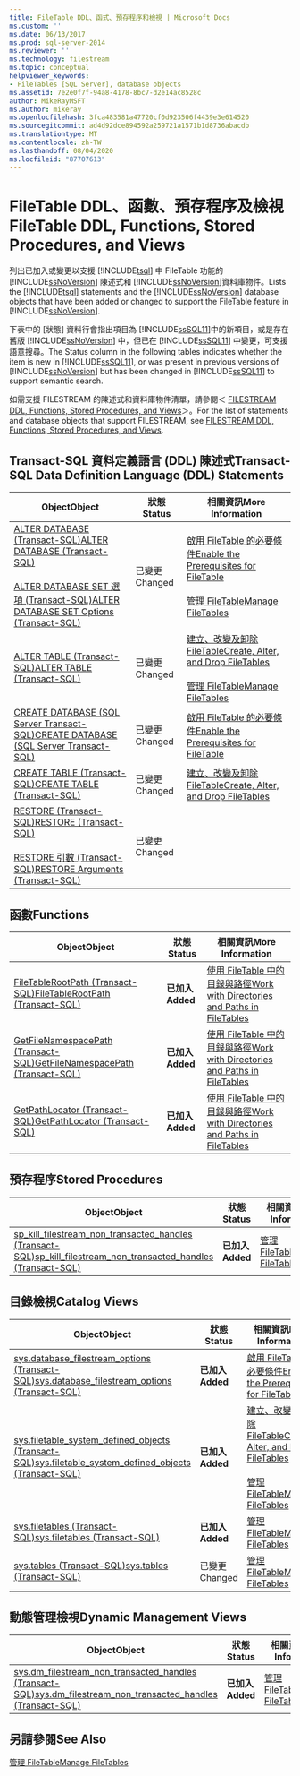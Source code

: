 ```yaml
---
title: FileTable DDL、函式、預存程序和檢視 | Microsoft Docs
ms.custom: ''
ms.date: 06/13/2017
ms.prod: sql-server-2014
ms.reviewer: ''
ms.technology: filestream
ms.topic: conceptual
helpviewer_keywords:
- FileTables [SQL Server], database objects
ms.assetid: 7e2e0f7f-94a8-4178-8bc7-d2e14ac8528c
author: MikeRayMSFT
ms.author: mikeray
ms.openlocfilehash: 3fca483581a47720cf0d923506f4439e3e614520
ms.sourcegitcommit: ad4d92dce894592a259721a1571b1d8736abacdb
ms.translationtype: MT
ms.contentlocale: zh-TW
ms.lasthandoff: 08/04/2020
ms.locfileid: "87707613"
---
```

# <a name="filetable-ddl-functions-stored-procedures-and-views"></a><span data-ttu-id="6b9fc-102">FileTable DDL、函數、預存程序及檢視</span><span class="sxs-lookup"><span data-stu-id="6b9fc-102">FileTable DDL, Functions, Stored Procedures, and Views</span></span>
  <span data-ttu-id="6b9fc-103">列出已加入或變更以支援 [!INCLUDE[tsql](../../includes/tsql-md.md)] 中 FileTable 功能的 [!INCLUDE[ssNoVersion](../../includes/ssnoversion-md.md)] 陳述式和 [!INCLUDE[ssNoVersion](../../includes/ssnoversion-md.md)]資料庫物件。</span><span class="sxs-lookup"><span data-stu-id="6b9fc-103">Lists the [!INCLUDE[tsql](../../includes/tsql-md.md)] statements and the [!INCLUDE[ssNoVersion](../../includes/ssnoversion-md.md)] database objects that have been added or changed to support the FileTable feature in [!INCLUDE[ssNoVersion](../../includes/ssnoversion-md.md)].</span></span>  
  
 <span data-ttu-id="6b9fc-104">下表中的 [狀態] 資料行會指出項目為 [!INCLUDE[ssSQL11](../../includes/sssql11-md.md)]中的新項目，或是存在舊版 [!INCLUDE[ssNoVersion](../../includes/ssnoversion-md.md)] 中，但已在 [!INCLUDE[ssSQL11](../../includes/sssql11-md.md)] 中變更，可支援語意搜尋。</span><span class="sxs-lookup"><span data-stu-id="6b9fc-104">The Status column in the following tables indicates whether the item is new in [!INCLUDE[ssSQL11](../../includes/sssql11-md.md)], or was present in previous versions of [!INCLUDE[ssNoVersion](../../includes/ssnoversion-md.md)] but has been changed in [!INCLUDE[ssSQL11](../../includes/sssql11-md.md)] to support semantic search.</span></span>  
  
 <span data-ttu-id="6b9fc-105">如需支援 FILESTREAM 的陳述式和資料庫物件清單，請參閱＜ [FILESTREAM DDL, Functions, Stored Procedures, and Views](../views/views.md)＞。</span><span class="sxs-lookup"><span data-stu-id="6b9fc-105">For the list of statements and database objects that support FILESTREAM, see [FILESTREAM DDL, Functions, Stored Procedures, and Views](../views/views.md).</span></span>  
  
##  <a name="transact-sql-data-definition-language-ddl-statements"></a><a name="ddl"></a> <span data-ttu-id="6b9fc-106">Transact-SQL 資料定義語言 (DDL) 陳述式</span><span class="sxs-lookup"><span data-stu-id="6b9fc-106">Transact-SQL Data Definition Language (DDL) Statements</span></span>  
  
|<span data-ttu-id="6b9fc-107">Object</span><span class="sxs-lookup"><span data-stu-id="6b9fc-107">Object</span></span>|<span data-ttu-id="6b9fc-108">狀態</span><span class="sxs-lookup"><span data-stu-id="6b9fc-108">Status</span></span>|<span data-ttu-id="6b9fc-109">相關資訊</span><span class="sxs-lookup"><span data-stu-id="6b9fc-109">More Information</span></span>|  
|------------|------------|----------------------|  
|[<span data-ttu-id="6b9fc-110">ALTER DATABASE &#40;Transact-SQL&#41;</span><span class="sxs-lookup"><span data-stu-id="6b9fc-110">ALTER DATABASE &#40;Transact-SQL&#41;</span></span>](/sql/t-sql/statements/alter-database-transact-sql)<br /><br /> [<span data-ttu-id="6b9fc-111">ALTER DATABASE SET 選項 &#40;Transact-SQL&#41;</span><span class="sxs-lookup"><span data-stu-id="6b9fc-111">ALTER DATABASE SET Options &#40;Transact-SQL&#41;</span></span>](/sql/t-sql/statements/alter-database-transact-sql-set-options)|<span data-ttu-id="6b9fc-112">已變更</span><span class="sxs-lookup"><span data-stu-id="6b9fc-112">Changed</span></span>|[<span data-ttu-id="6b9fc-113">啟用 FileTable 的必要條件</span><span class="sxs-lookup"><span data-stu-id="6b9fc-113">Enable the Prerequisites for FileTable</span></span>](enable-the-prerequisites-for-filetable.md)<br /><br /> [<span data-ttu-id="6b9fc-114">管理 FileTable</span><span class="sxs-lookup"><span data-stu-id="6b9fc-114">Manage FileTables</span></span>](manage-filetables.md)|  
|[<span data-ttu-id="6b9fc-115">ALTER TABLE &#40;Transact-SQL&#41;</span><span class="sxs-lookup"><span data-stu-id="6b9fc-115">ALTER TABLE &#40;Transact-SQL&#41;</span></span>](/sql/t-sql/statements/alter-table-transact-sql)|<span data-ttu-id="6b9fc-116">已變更</span><span class="sxs-lookup"><span data-stu-id="6b9fc-116">Changed</span></span>|[<span data-ttu-id="6b9fc-117">建立、改變及卸除 FileTable</span><span class="sxs-lookup"><span data-stu-id="6b9fc-117">Create, Alter, and Drop FileTables</span></span>](create-alter-and-drop-filetables.md)<br /><br /> [<span data-ttu-id="6b9fc-118">管理 FileTable</span><span class="sxs-lookup"><span data-stu-id="6b9fc-118">Manage FileTables</span></span>](manage-filetables.md)|  
|[<span data-ttu-id="6b9fc-119">CREATE DATABASE &#40;SQL Server Transact-SQL&#41;</span><span class="sxs-lookup"><span data-stu-id="6b9fc-119">CREATE DATABASE &#40;SQL Server Transact-SQL&#41;</span></span>](/sql/t-sql/statements/create-database-sql-server-transact-sql)|<span data-ttu-id="6b9fc-120">已變更</span><span class="sxs-lookup"><span data-stu-id="6b9fc-120">Changed</span></span>|[<span data-ttu-id="6b9fc-121">啟用 FileTable 的必要條件</span><span class="sxs-lookup"><span data-stu-id="6b9fc-121">Enable the Prerequisites for FileTable</span></span>](enable-the-prerequisites-for-filetable.md)|  
|[<span data-ttu-id="6b9fc-122">CREATE TABLE &#40;Transact-SQL&#41;</span><span class="sxs-lookup"><span data-stu-id="6b9fc-122">CREATE TABLE &#40;Transact-SQL&#41;</span></span>](/sql/t-sql/statements/create-table-transact-sql)|<span data-ttu-id="6b9fc-123">已變更</span><span class="sxs-lookup"><span data-stu-id="6b9fc-123">Changed</span></span>|[<span data-ttu-id="6b9fc-124">建立、改變及卸除 FileTable</span><span class="sxs-lookup"><span data-stu-id="6b9fc-124">Create, Alter, and Drop FileTables</span></span>](create-alter-and-drop-filetables.md)|  
|[<span data-ttu-id="6b9fc-125">RESTORE &#40;Transact-SQL&#41;</span><span class="sxs-lookup"><span data-stu-id="6b9fc-125">RESTORE &#40;Transact-SQL&#41;</span></span>](/sql/t-sql/statements/restore-statements-transact-sql)<br /><br /> [<span data-ttu-id="6b9fc-126">RESTORE 引數 &#40;Transact-SQL&#41;</span><span class="sxs-lookup"><span data-stu-id="6b9fc-126">RESTORE Arguments &#40;Transact-SQL&#41;</span></span>](/sql/t-sql/statements/restore-statements-arguments-transact-sql)|<span data-ttu-id="6b9fc-127">已變更</span><span class="sxs-lookup"><span data-stu-id="6b9fc-127">Changed</span></span>||  
  
##  <a name="functions"></a><a name="func"></a> <span data-ttu-id="6b9fc-128">函數</span><span class="sxs-lookup"><span data-stu-id="6b9fc-128">Functions</span></span>  
  
|<span data-ttu-id="6b9fc-129">Object</span><span class="sxs-lookup"><span data-stu-id="6b9fc-129">Object</span></span>|<span data-ttu-id="6b9fc-130">狀態</span><span class="sxs-lookup"><span data-stu-id="6b9fc-130">Status</span></span>|<span data-ttu-id="6b9fc-131">相關資訊</span><span class="sxs-lookup"><span data-stu-id="6b9fc-131">More Information</span></span>|  
|------------|------------|----------------------|  
|[<span data-ttu-id="6b9fc-132">FileTableRootPath &#40;Transact-SQL&#41;</span><span class="sxs-lookup"><span data-stu-id="6b9fc-132">FileTableRootPath &#40;Transact-SQL&#41;</span></span>](/sql/relational-databases/system-functions/filetablerootpath-transact-sql)|<span data-ttu-id="6b9fc-133">**已加入**</span><span class="sxs-lookup"><span data-stu-id="6b9fc-133">**Added**</span></span>|[<span data-ttu-id="6b9fc-134">使用 FileTable 中的目錄與路徑</span><span class="sxs-lookup"><span data-stu-id="6b9fc-134">Work with Directories and Paths in FileTables</span></span>](work-with-directories-and-paths-in-filetables.md)|  
|[<span data-ttu-id="6b9fc-135">GetFileNamespacePath &#40;Transact-SQL&#41;</span><span class="sxs-lookup"><span data-stu-id="6b9fc-135">GetFileNamespacePath &#40;Transact-SQL&#41;</span></span>](/sql/relational-databases/system-functions/getfilenamespacepath-transact-sql)|<span data-ttu-id="6b9fc-136">**已加入**</span><span class="sxs-lookup"><span data-stu-id="6b9fc-136">**Added**</span></span>|[<span data-ttu-id="6b9fc-137">使用 FileTable 中的目錄與路徑</span><span class="sxs-lookup"><span data-stu-id="6b9fc-137">Work with Directories and Paths in FileTables</span></span>](work-with-directories-and-paths-in-filetables.md)|  
|[<span data-ttu-id="6b9fc-138">GetPathLocator &#40;Transact-SQL&#41;</span><span class="sxs-lookup"><span data-stu-id="6b9fc-138">GetPathLocator &#40;Transact-SQL&#41;</span></span>](/sql/relational-databases/system-functions/getpathlocator-transact-sql)|<span data-ttu-id="6b9fc-139">**已加入**</span><span class="sxs-lookup"><span data-stu-id="6b9fc-139">**Added**</span></span>|[<span data-ttu-id="6b9fc-140">使用 FileTable 中的目錄與路徑</span><span class="sxs-lookup"><span data-stu-id="6b9fc-140">Work with Directories and Paths in FileTables</span></span>](work-with-directories-and-paths-in-filetables.md)|  
  
##  <a name="stored-procedures"></a><a name="sproc"></a> <span data-ttu-id="6b9fc-141">預存程序</span><span class="sxs-lookup"><span data-stu-id="6b9fc-141">Stored Procedures</span></span>  
  
|<span data-ttu-id="6b9fc-142">Object</span><span class="sxs-lookup"><span data-stu-id="6b9fc-142">Object</span></span>|<span data-ttu-id="6b9fc-143">狀態</span><span class="sxs-lookup"><span data-stu-id="6b9fc-143">Status</span></span>|<span data-ttu-id="6b9fc-144">相關資訊</span><span class="sxs-lookup"><span data-stu-id="6b9fc-144">More Information</span></span>|  
|------------|------------|----------------------|  
|[<span data-ttu-id="6b9fc-145">sp_kill_filestream_non_transacted_handles &#40;Transact-SQL&#41;</span><span class="sxs-lookup"><span data-stu-id="6b9fc-145">sp_kill_filestream_non_transacted_handles &#40;Transact-SQL&#41;</span></span>](/sql/relational-databases/system-stored-procedures/filestream-and-filetable-sp-kill-filestream-non-transacted-handles)|<span data-ttu-id="6b9fc-146">**已加入**</span><span class="sxs-lookup"><span data-stu-id="6b9fc-146">**Added**</span></span>|[<span data-ttu-id="6b9fc-147">管理 FileTable</span><span class="sxs-lookup"><span data-stu-id="6b9fc-147">Manage FileTables</span></span>](manage-filetables.md)|  
  
##  <a name="catalog-views"></a><a name="cv"></a> <span data-ttu-id="6b9fc-148">目錄檢視</span><span class="sxs-lookup"><span data-stu-id="6b9fc-148">Catalog Views</span></span>  
  
|<span data-ttu-id="6b9fc-149">Object</span><span class="sxs-lookup"><span data-stu-id="6b9fc-149">Object</span></span>|<span data-ttu-id="6b9fc-150">狀態</span><span class="sxs-lookup"><span data-stu-id="6b9fc-150">Status</span></span>|<span data-ttu-id="6b9fc-151">相關資訊</span><span class="sxs-lookup"><span data-stu-id="6b9fc-151">More Information</span></span>|  
|------------|------------|----------------------|  
|[<span data-ttu-id="6b9fc-152">sys.database_filestream_options &#40;Transact-SQL&#41;</span><span class="sxs-lookup"><span data-stu-id="6b9fc-152">sys.database_filestream_options &#40;Transact-SQL&#41;</span></span>](/sql/relational-databases/system-catalog-views/sys-database-filestream-options-transact-sql)|<span data-ttu-id="6b9fc-153">**已加入**</span><span class="sxs-lookup"><span data-stu-id="6b9fc-153">**Added**</span></span>|[<span data-ttu-id="6b9fc-154">啟用 FileTable 的必要條件</span><span class="sxs-lookup"><span data-stu-id="6b9fc-154">Enable the Prerequisites for FileTable</span></span>](enable-the-prerequisites-for-filetable.md)|  
|[<span data-ttu-id="6b9fc-155">sys.filetable_system_defined_objects &#40;Transact-SQL&#41;</span><span class="sxs-lookup"><span data-stu-id="6b9fc-155">sys.filetable_system_defined_objects &#40;Transact-SQL&#41;</span></span>](/sql/relational-databases/system-catalog-views/sys-filetable-system-defined-objects-transact-sql)|<span data-ttu-id="6b9fc-156">**已加入**</span><span class="sxs-lookup"><span data-stu-id="6b9fc-156">**Added**</span></span>|[<span data-ttu-id="6b9fc-157">建立、改變及卸除 FileTable</span><span class="sxs-lookup"><span data-stu-id="6b9fc-157">Create, Alter, and Drop FileTables</span></span>](create-alter-and-drop-filetables.md)<br /><br /> [<span data-ttu-id="6b9fc-158">管理 FileTable</span><span class="sxs-lookup"><span data-stu-id="6b9fc-158">Manage FileTables</span></span>](manage-filetables.md)|  
|[<span data-ttu-id="6b9fc-159">sys.filetables &#40;Transact-SQL&#41;</span><span class="sxs-lookup"><span data-stu-id="6b9fc-159">sys.filetables &#40;Transact-SQL&#41;</span></span>](/sql/relational-databases/system-catalog-views/sys-filetables-transact-sql)|<span data-ttu-id="6b9fc-160">**已加入**</span><span class="sxs-lookup"><span data-stu-id="6b9fc-160">**Added**</span></span>|[<span data-ttu-id="6b9fc-161">管理 FileTable</span><span class="sxs-lookup"><span data-stu-id="6b9fc-161">Manage FileTables</span></span>](manage-filetables.md)|  
|[<span data-ttu-id="6b9fc-162">sys.tables &#40;Transact-SQL&#41;</span><span class="sxs-lookup"><span data-stu-id="6b9fc-162">sys.tables &#40;Transact-SQL&#41;</span></span>](/sql/relational-databases/system-catalog-views/sys-tables-transact-sql)|<span data-ttu-id="6b9fc-163">已變更</span><span class="sxs-lookup"><span data-stu-id="6b9fc-163">Changed</span></span>|[<span data-ttu-id="6b9fc-164">管理 FileTable</span><span class="sxs-lookup"><span data-stu-id="6b9fc-164">Manage FileTables</span></span>](manage-filetables.md)|  
  
##  <a name="dynamic-management-views"></a><a name="dmv"></a> <span data-ttu-id="6b9fc-165">動態管理檢視</span><span class="sxs-lookup"><span data-stu-id="6b9fc-165">Dynamic Management Views</span></span>  
  
|<span data-ttu-id="6b9fc-166">Object</span><span class="sxs-lookup"><span data-stu-id="6b9fc-166">Object</span></span>|<span data-ttu-id="6b9fc-167">狀態</span><span class="sxs-lookup"><span data-stu-id="6b9fc-167">Status</span></span>|<span data-ttu-id="6b9fc-168">相關資訊</span><span class="sxs-lookup"><span data-stu-id="6b9fc-168">More Information</span></span>|  
|------------|------------|----------------------|  
|[<span data-ttu-id="6b9fc-169">sys.dm_filestream_non_transacted_handles &#40;Transact-SQL&#41;</span><span class="sxs-lookup"><span data-stu-id="6b9fc-169">sys.dm_filestream_non_transacted_handles &#40;Transact-SQL&#41;</span></span>](/sql/relational-databases/system-dynamic-management-views/sys-dm-filestream-non-transacted-handles-transact-sql)|<span data-ttu-id="6b9fc-170">**已加入**</span><span class="sxs-lookup"><span data-stu-id="6b9fc-170">**Added**</span></span>|[<span data-ttu-id="6b9fc-171">管理 FileTable</span><span class="sxs-lookup"><span data-stu-id="6b9fc-171">Manage FileTables</span></span>](manage-filetables.md)|  
  
## <a name="see-also"></a><span data-ttu-id="6b9fc-172">另請參閱</span><span class="sxs-lookup"><span data-stu-id="6b9fc-172">See Also</span></span>  
 [<span data-ttu-id="6b9fc-173">管理 FileTable</span><span class="sxs-lookup"><span data-stu-id="6b9fc-173">Manage FileTables</span></span>](manage-filetables.md)  
  
  
